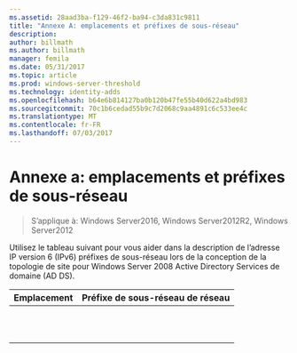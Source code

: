 ```yaml
---
ms.assetid: 28aad3ba-f129-46f2-ba94-c3da831c9811
title: "Annexe A: emplacements et préfixes de sous-réseau"
description: 
author: billmath
ms.author: billmath
manager: femila
ms.date: 05/31/2017
ms.topic: article
ms.prod: windows-server-threshold
ms.technology: identity-adds
ms.openlocfilehash: b64e6b814127ba0b120b47fe55b40d622a4bd983
ms.sourcegitcommit: 70c1b6cedad55b9c7d2068c9aa4891c6c533ee4c
ms.translationtype: MT
ms.contentlocale: fr-FR
ms.lasthandoff: 07/03/2017
---
```

# <a name="appendix-a-locations-and-subnet-prefixes"></a>Annexe a: emplacements et préfixes de sous-réseau

>S’applique à: Windows Server2016, Windows Server2012R2, Windows Server2012

Utilisez le tableau suivant pour vous aider dans la description de l’adresse IP version 6 (IPv6) préfixes de sous-réseau lors de la conception de la topologie de site pour Windows Server 2008 Active Directory Services de domaine (AD DS).  
  
|Emplacement|Préfixe de sous-réseau de réseau|  
|------------|-------------------------|  
|||  
|||  
|||  
|||  
|||  
|||  
|||  
|||  
|||  
|||  
|||  
  


